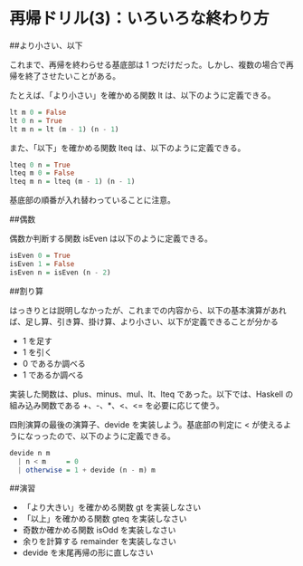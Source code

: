 # 再帰ドリル(3)：いろいろな終わり方

##より小さい、以下

これまで、再帰を終わらせる基底部は 1 つだけだった。しかし、複数の場合で再帰を終了させたいことがある。

たとえば、「より小さい」を確かめる関数 lt は、以下のように定義できる。

```haskell
lt m 0 = False
lt 0 n = True
lt m n = lt (m - 1) (n - 1)
```

また、「以下」を確かめる関数 lteq は、以下のように定義できる。

```haskell
lteq 0 n = True
lteq m 0 = False
lteq m n = lteq (m - 1) (n - 1)
```

基底部の順番が入れ替わっていることに注意。

##偶数

偶数か判断する関数 isEven は以下のように定義できる。

```haskell
isEven 0 = True
isEven 1 = False
isEven n = isEven (n - 2)
```

##割り算

はっきりとは説明しなかったが、これまでの内容から、以下の基本演算があれば、足し算、引き算、掛け算、より小さい、以下が定義できることが分かる

* 1 を足す
* 1 を引く
* 0 であるか調べる
* 1 であるか調べる

実装した関数は、plus、minus、mul、lt、lteq であった。以下では、Haskell の組み込み関数である +、-、*、<、<= を必要に応じて使う。

四則演算の最後の演算子、devide を実装しよう。基底部の判定に < が使えるようになっったので、以下のように定義できる。

```haskell
devide n m
  | n < m     = 0
  | otherwise = 1 + devide (n - m) m
```

##演習

* 「より大きい」を確かめる関数 gt を実装しなさい
* 「以上」を確かめる関数 gteq を実装しなさい
* 奇数か確かめる関数 isOdd を実装しなさい
* 余りを計算する remainder を実装しなさい
* devide を末尾再帰の形に直しなさい


